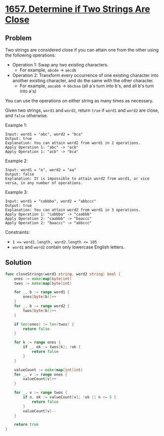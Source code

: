 # [1657. Determine if Two Strings Are Close](https://leetcode.com/problems/determine-if-two-strings-are-close/)

## Problem

Two strings are considered close if you can attain one from the other using the following operations:

- Operation 1: Swap any two existing characters.
    - For example, `abcde` -> `aecdb`
- Operation 2: Transform every occurrence of one existing character into another existing character, and do the same with the other character.
    - For example, `aacabb` -> `bbcbaa` (all a's turn into b's, and all b's turn into a's)

You can use the operations on either string as many times as necessary.

Given two strings, `word1` and `word2`, return `true` if `word1` and `word2` are close, and `false` otherwise.

Example 1:

```
Input: word1 = "abc", word2 = "bca"
Output: true
Explanation: You can attain word2 from word1 in 2 operations.
Apply Operation 1: "abc" -> "acb"
Apply Operation 1: "acb" -> "bca"
```

Example 2:

```
Input: word1 = "a", word2 = "aa"
Output: false
Explanation: It is impossible to attain word2 from word1, or vice versa, in any number of operations.
```

Example 3:

```
Input: word1 = "cabbba", word2 = "abbccc"
Output: true
Explanation: You can attain word2 from word1 in 3 operations.
Apply Operation 1: "cabbba" -> "caabbb"
Apply Operation 2: "caabbb" -> "baaccc"
Apply Operation 2: "baaccc" -> "abbccc"
```

Constraints:

- `1 <= word1.length, word2.length <= 105`
- `word1` and `word2` contain only lowercase English letters.

## Solution

```go
func closeStrings(word1 string, word2 string) bool {
	ones := make(map[byte]int)
	twos := make(map[byte]int)

	for _, b := range word1 {
		ones[byte(b)]++
	}
	for _, b := range word2 {
		twos[byte(b)]++
	}

	if len(ones) != len(twos) {
		return false
	}

	for k := range ones {
		if _, ok := twos[k]; !ok {
			return false
		}
	}

	valueCount := make(map[int]int)
	for _, v := range ones {
		valueCount[v]++
	}

	for _, v := range twos {
		if n, ok := valueCount[v]; !ok || n <= 0 {
			return false
		}
		valueCount[v]--
	}

	return true
}
```